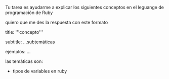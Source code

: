 Tu tarea es ayudarme a explicar los siguientes conceptos en el leguange de programación de Ruby 

quiero que me des la respuesta con este formato

title: '''concepto'''

subtitle: ...subtemáticas

ejemplos: ...

las temáticas son:

- tipos de variables en ruby

